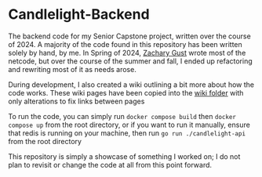 # Candlelight-Backend

The backend code for my Senior Capstone project, written over the course of 2024. A majority of the code found in this repository has been written solely by hand, by me. In Spring of 2024, [Zachary Gust](https://github.com/ZSGust) wrote most of the netcode, but over the course of the summer and fall, I ended up refactoring and rewriting most of it as needs arose.

During development, I also created a wiki outlining a bit more about how the code works. These wiki pages have been copied into the [wiki folder](https://github.com/raklan/Candlelight-Backend/tree/main/wiki) with only alterations to fix links between pages

To run the code, you can simply run `docker compose build` then `docker compose up` from the root directory, or if you want to run it manually, ensure that redis is running on your machine, then run `go run ./candlelight-api` from the root directory

This repository is simply a showcase of something I worked on; I do not plan to revisit or change the code at all from this point forward.

